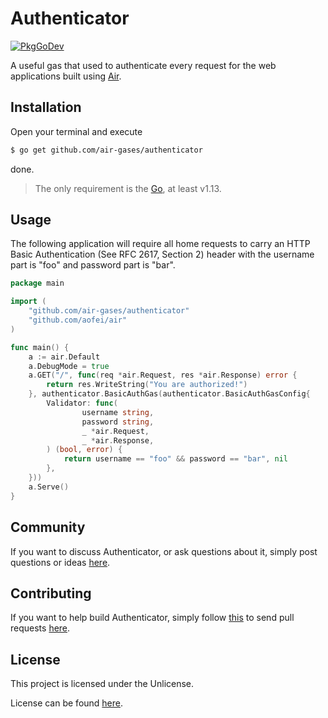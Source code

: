 # Authenticator

[![PkgGoDev](https://pkg.go.dev/badge/github.com/air-gases/authenticator)](https://pkg.go.dev/github.com/air-gases/authenticator)

A useful gas that used to authenticate every request for the web applications
built using [Air](https://github.com/aofei/air).

## Installation

Open your terminal and execute

```bash
$ go get github.com/air-gases/authenticator
```

done.

> The only requirement is the [Go](https://golang.org), at least v1.13.

## Usage

The following application will require all home requests to carry an HTTP Basic
Authentication (See RFC 2617, Section 2) header with the username part is "foo"
and password part is "bar".

```go
package main

import (
	"github.com/air-gases/authenticator"
	"github.com/aofei/air"
)

func main() {
	a := air.Default
	a.DebugMode = true
	a.GET("/", func(req *air.Request, res *air.Response) error {
		return res.WriteString("You are authorized!")
	}, authenticator.BasicAuthGas(authenticator.BasicAuthGasConfig{
		Validator: func(
				username string,
				password string,
				_ *air.Request,
				_ *air.Response,
		) (bool, error) {
			return username == "foo" && password == "bar", nil
		},
	}))
	a.Serve()
}
```

## Community

If you want to discuss Authenticator, or ask questions about it, simply post
questions or ideas [here](https://github.com/air-gases/authenticator/issues).

## Contributing

If you want to help build Authenticator, simply follow
[this](https://github.com/air-gases/authenticator/wiki/Contributing) to send
pull requests [here](https://github.com/air-gases/authenticator/pulls).

## License

This project is licensed under the Unlicense.

License can be found [here](LICENSE).
